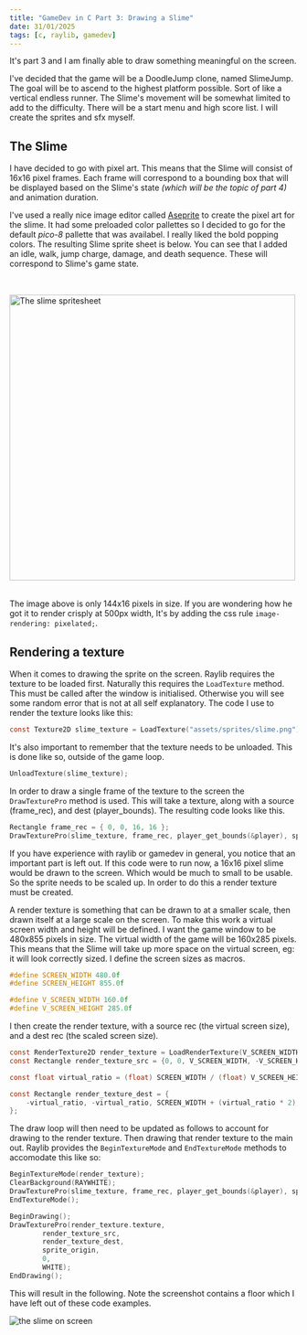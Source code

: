 ```yaml
---
title: "GameDev in C Part 3: Drawing a Slime"
date: 31/01/2025
tags: [c, raylib, gamedev]
---
```


It's part 3 and I am finally able to draw something meaningful on the screen.

<!-- more -->

I've decided that the game will be a DoodleJump clone, named SlimeJump. The 
goal will be to ascend to the highest platform possible. Sort of like a vertical
endless runner. The Slime's movement will be somewhat limited to add to the 
difficulty. There will be a start menu and high score list. I will create the
sprites and sfx myself.

## The Slime

I have decided to go with pixel art. This means that the Slime will consist of
16x16 pixel frames. Each frame will correspond to a bounding box that will be 
displayed based on the Slime's state _(which will be the topic of part 4)_ and
animation duration.

I've used a really nice image editor called [Aseprite](https://www.aseprite.org/)
to create the pixel art for the slime. It had some preloaded color pallettes so
I decided to go for the default _pico-8_ pallette that was availabel. I really liked
the bold popping colors. The resulting Slime sprite sheet is below. You can see that
I added an idle, walk, jump charge, damage, and death sequence. These will correspond
to Slime's game state.

<img alt="The slime spritesheet" src="/images/slime.png" style="width: 500px; image-rendering: pixelated; margin: 2rem 0;" />

<magpie-trinket>
The image above is only 144x16 pixels in size. If you are wondering how he got it to render crisply at 500px width,
It's by adding the css rule <code>image-rendering: pixelated;</code>.
</magpie-trinket>

## Rendering a texture

When it comes to drawing the sprite on the screen. Raylib requires the texture to be
loaded first. Naturally this requires the `LoadTexture` method. This must be called 
after the window is initialised. Otherwise you will see some random error that is not
at all self explanatory. The code I use to render the texture looks like this:

```c
const Texture2D slime_texture = LoadTexture("assets/sprites/slime.png");
```

It's also important to remember that the texture needs to be unloaded. This is done like so,
outside of the game loop.

```c
UnloadTexture(slime_texture);
```

In order to draw a single frame of the texture to the screen the `DrawTexturePro` method is used.
This will take a texture, along with a source (frame_rec), and dest (player_bounds). The resulting
code looks like this.

```c
Rectangle frame_rec = { 0, 0, 16, 16 };
DrawTexturePro(slime_texture, frame_rec, player_get_bounds(&player), sprite_origin, 0, WHITE);
```

If you have experience with raylib or gamedev in general, you notice that an important part is left out.
If this code were to run now, a 16x16 pixel slime would be drawn to the screen. Which would be much
to small to be usable. So the sprite needs to be scaled up. In order to do this a render texture must be
created.

A render texture is something that can be drawn to at a smaller scale, then drawn itself at a large scale
on the screen. To make this work a virtual screen width and height will be defined. I want the game window
to be 480x855 pixels in size. The virtual width of the game will be 160x285 pixels. This means that the Slime
will take up more space on the virtual screen, eg: it will look correctly sized. I define the screen sizes as
macros.

```c
#define SCREEN_WIDTH 480.0f
#define SCREEN_HEIGHT 855.0f

#define V_SCREEN_WIDTH 160.0f
#define V_SCREEN_HEIGHT 285.0f
```

I then create the render texture, with a source rec (the virtual screen size), and a dest rec (the scaled screen size).

```c
const RenderTexture2D render_texture = LoadRenderTexture(V_SCREEN_WIDTH, V_SCREEN_HEIGHT);
const Rectangle render_texture_src = {0, 0, V_SCREEN_WIDTH, -V_SCREEN_HEIGHT};

const float virtual_ratio = (float) SCREEN_WIDTH / (float) V_SCREEN_HEIGHT;

const Rectangle render_texture_dest = {
    -virtual_ratio, -virtual_ratio, SCREEN_WIDTH + (virtual_ratio * 2), SCREEN_HEIGHT + (virtual_ratio * 2)
};
```

The draw loop will then need to be updated as follows to account for drawing to the render texture. Then drawing
that render texture to the main out. Raylib provides the `BeginTextureMode` and `EndTextureMode` methods to accomodate
this like so:

```c
BeginTextureMode(render_texture);
ClearBackground(RAYWHITE);
DrawTexturePro(slime_texture, frame_rec, player_get_bounds(&player), sprite_origin, 0, WHITE);
EndTextureMode();

BeginDrawing();
DrawTexturePro(render_texture.texture,
        render_texture_src,
        render_texture_dest,
        sprite_origin,
        0,
        WHITE);
EndDrawing();
```

This will result in the following. Note the screenshot contains a floor which I have left out of these code examples.

![the slime on screen](/images/slime-part-3.png)